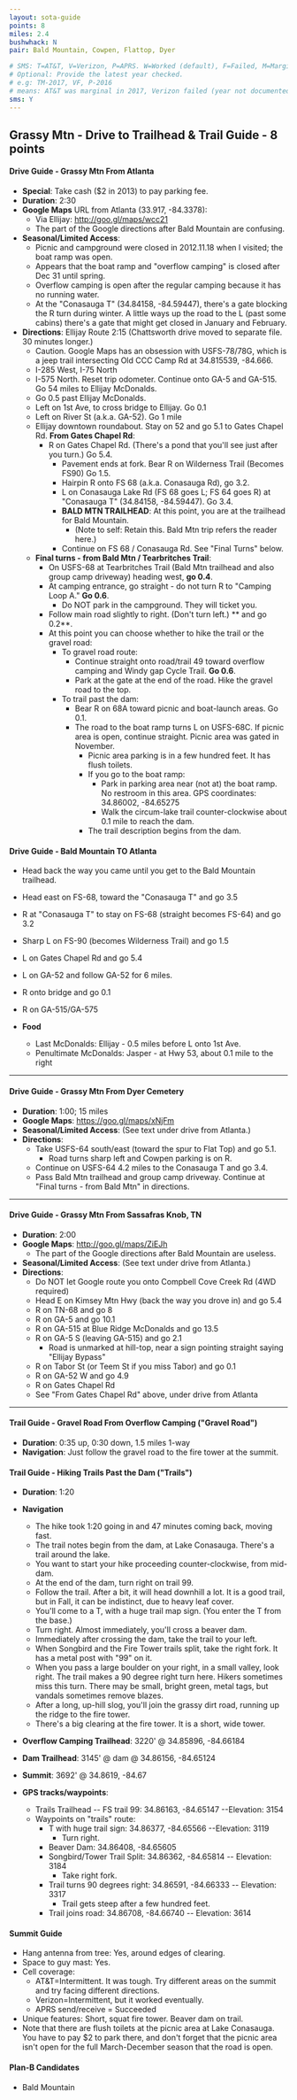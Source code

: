 ```yaml
---
layout: sota-guide
points: 8
miles: 2.4
bushwhack: N
pair: Bald Mountain, Cowpen, Flattop, Dyer

# SMS: T=AT&T, V=Verizon, P=APRS. W=Worked (default), F=Failed, M=Marginal (some failed).
# Optional: Provide the latest year checked.
# e.g: TM-2017, VF, P-2016
# means: AT&T was marginal in 2017, Verizon failed (year not documented), APRS worked in 2016.
sms: Y
---
```

Grassy Mtn - Drive to Trailhead & Trail Guide - 8 points
--------------------------------------------------------
#### Drive Guide - Grassy Mtn From Atlanta

* **Special**: Take cash ($2 in 2013) to pay parking fee.
* **Duration**: 2:30
* **Google Maps** URL from Atlanta (33.917, -84.3378): 
    * Via Ellijay: http://goo.gl/maps/wcc21
    * The part of the Google directions after Bald Mountain are confusing.
* **Seasonal/Limited Access**:
    * Picnic and campground were closed in 2012.11.18 when I visited; the boat ramp was open.
    * Appears that the boat ramp and "overflow camping" is closed after Dec 31 until spring.  
    * Overflow camping is open after the regular camping because it has no running water.
    * At the "Conasauga T" (34.84158, -84.59447), there's a gate blocking the R turn during winter. A little ways up the road to the L (past some cabins) there's a gate that might get closed in January and February.
* **Directions**: Ellijay Route 2:15 (Chattsworth drive moved to separate file.  30 minutes longer.) 
    * Caution. Google Maps has an obsession with USFS-78/78G, which is a jeep trail intersecting Old CCC Camp Rd at 34.815539, -84.666.
    * I-285 West, I-75 North
    * I-575 North. Reset trip odometer.  Continue onto GA-5 and GA-515.  Go 54 miles to Ellijay McDonalds.
    * Go 0.5 past Ellijay McDonalds.
    * Left on 1st Ave, to cross bridge to Ellijay. Go 0.1
    * Left on River St (a.k.a. GA-52). Go 1 mile
    * Ellijay downtown roundabout. Stay on 52 and go 5.1 to Gates Chapel Rd.
        **From Gates Chapel Rd**:
        * R on Gates Chapel Rd.  (There's a pond that you'll see just after you turn.)  Go 5.4.
          * Pavement ends at fork.  Bear R on Wilderness Trail (Becomes FS90) Go 1.5.
          * Hairpin R onto FS 68 (a.k.a. Conasauga Rd), go 3.2.
          * L on Conasauga Lake Rd (FS 68 goes L; FS 64 goes R) at "Conasauga T" (34.84158, -84.59447).  Go 3.4.
          * **BALD MTN TRAILHEAD**: At this point, you are at the trailhead for Bald Mountain.
              * (Note to self: Retain this.  Bald Mtn trip refers the reader here.)
          * Continue on FS 68 / Conasauga Rd.  See "Final Turns" below.
    * **Final turns - from Bald Mtn / Tearbritches Trail**:
        * On USFS-68 at Tearbritches Trail (Bald Mtn trailhead and also group camp driveway) heading west, **go 0.4**.
        * At camping entrance, go straight - do not turn R to "Camping Loop A."  **Go 0.6**.
            * Do NOT park in the campground.  They will ticket you.
        * Follow main road slightly to right.  (Don't turn left.) ** and go 0.2**.
        * At this point you can choose whether to hike the trail or the gravel road:
            * To gravel road route:
                * Continue straight onto road/trail 49 toward overflow camping and Windy gap Cycle Trail.  **Go 0.6**.
                * Park at the gate at the end of the road.  Hike the gravel road to the top.
            * To trail past the dam:
                * Bear R on 68A toward picnic and boat-launch areas.  Go 0.1.
                * The road to the boat ramp turns L on USFS-68C.  If picnic area is open, continue straight.  Picnic area was gated in November.
                    * Picnic area parking is in a few hundred feet.  It has flush toilets.
                    * If you go to the boat ramp:
                        * Park in parking area near (not at) the boat ramp.  No restroom in this area. GPS coordinates: 34.86002, -84.65275
                        * Walk the circum-lake trail counter-clockwise about 0.1 mile to reach the dam. 
                    * The trail description begins from the dam.
#### Drive Guide - Bald Mountain TO Atlanta
* Head back the way you came until you get to the Bald Mountain trailhead.
* Head east on FS-68, toward the "Conasauga T" and go 3.5
* R at "Conasauga T" to stay on FS-68 (straight becomes FS-64) and go 3.2
* Sharp L on FS-90 (becomes Wilderness Trail) and go 1.5
* L on Gates Chapel Rd and go 5.4
* L on GA-52 and follow GA-52 for 6 miles.
* R onto bridge and go 0.1
* R on GA-515/GA-575

* **Food**
    * Last McDonalds: Ellijay - 0.5 miles before L onto 1st Ave.
    * Penultimate McDonalds: Jasper - at Hwy 53, about 0.1 mile to the right

--------------------------------------------------------
#### Drive Guide - Grassy Mtn From Dyer Cemetery

* **Duration**: 1:00; 15 miles
* **Google Maps**: https://goo.gl/maps/xNjFm 
* **Seasonal/Limited Access**: (See text under drive from Atlanta.)
* **Directions**:
    * Take USFS-64 south/east (toward the spur to Flat Top) and go 5.1.
        * Road turns sharp left and Cowpen parking is on R.
    * Continue on USFS-64 4.2 miles to the Conasauga T and go 3.4.
    * Pass Bald Mtn trailhead and group camp driveway.  Continue at "Final turns - from Bald Mtn" in directions.

--------------------------------------------------------
#### Drive Guide - Grassy Mtn From Sassafras Knob, TN

* **Duration**: 2:00
* **Google Maps**: http://goo.gl/maps/ZiEJh 
    * The part of the Google directions after Bald Mountain are useless.
* **Seasonal/Limited Access**: (See text under drive from Atlanta.)
* **Directions**: 
    * Do NOT let Google route you onto Compbell Cove Creek Rd (4WD required)
    * Head E on Kimsey Mtn Hwy (back the way you drove in) and go 5.4
    * R on TN-68 and go 8
    * R on GA-5 and go 10.1
    * R on GA-515 at Blue Ridge McDonalds and go 13.5
    * R on GA-5 S (leaving GA-515) and go 2.1
        * Road is unmarked at hill-top, near a sign pointing straight saying "Ellijay Bypass"
    * R on Tabor St (or Teem St if you miss Tabor) and go 0.1
    * R on GA-52 W and go 4.9
    * R on Gates Chapel Rd
    * See "From Gates Chapel Rd" above, under drive from Atlanta

--------------------------------------------------------
#### Trail Guide - Gravel Road From Overflow Camping ("Gravel Road")

* **Duration**: 0:35 up, 0:30 down, 1.5 miles 1-way
* **Navigation**: Just follow the gravel road to the fire tower at the summit.

#### Trail Guide - Hiking Trails Past the Dam ("Trails")

* **Duration**: 1:20
* **Navigation**
    * The hike took 1:20 going in and 47 minutes coming back, moving fast.
    * The trail notes begin from the dam, at Lake Conasauga. There's a trail around the lake.
    * You want to start your hike proceeding counter-clockwise, from mid-dam.
    * At the end of the dam, turn right on trail 99.
    * Follow the trail. After a bit, it will head downhill a lot. It is a good trail, but in Fall, it can be indistinct, due to heavy leaf cover.
    * You'll come to a T, with a huge trail map sign. (You enter the T from the base.)
    * Turn right. Almost immediately, you'll cross a beaver dam.
    * Immediately after crossing the dam, take the trail to your left.
    * When Songbird and the Fire Tower trails split, take the right fork. It has a metal post with "99" on it.
    * When you pass a large boulder on your right, in a small valley, look right. The trail makes a 90 degree right turn here. Hikers sometimes miss this turn. There may be small, bright green, metal tags, but vandals sometimes remove blazes.
    * After a long, up-hill slog, you'll join the grassy dirt road, running up the ridge to the fire tower.
    * There's a big clearing at the fire tower. It is a short, wide tower.

* **Overflow Camping Trailhead**: 3220' @ 34.85896, -84.66184
* **Dam Trailhead**: 3145' @ dam @ 34.86156, -84.65124 
* **Summit**: 3692' @ 34.8619, -84.67
* **GPS tracks/waypoints**:
    * Trails Trailhead -- FS trail 99: 34.86163, -84.65147 --Elevation: 3154
    * Waypoints on "trails" route:
        * T with huge trail sign: 34.86377, -84.65566 --Elevation: 3119
            * Turn right.
        * Beaver Dam: 34.86408, -84.65605
        * Songbird/Tower Trail Split: 34.86362, -84.65814 -- Elevation: 3184
            * Take right fork.
        * Trail turns 90 degrees right: 34.86591, -84.66333 -- Elevation: 3317
            * Trail gets steep after a few hundred feet.
        * Trail joins road: 34.86708, -84.66740 -- Elevation: 3614

#### Summit Guide

* Hang antenna from tree: Yes, around edges of clearing.
* Space to guy mast: Yes.
* Cell coverage: 
    * AT&T=Intermittent. It was tough.  Try different areas on the summit and try facing different directions.
    * Verizon=Intermittent, but it worked eventually.
    * APRS send/receive = Succeeded
* Unique features: Short, squat fire tower.  Beaver dam on trail.
* Note that there are flush toilets at the picnic area at Lake Conasauga.  You have to pay $2 to park there, and don't forget that the picnic area isn't open for the full March-December season that the road is open.


#### Plan-B Candidates

* Bald Mountain
